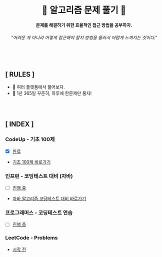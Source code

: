 <div align="center">

<h1>🌊 <b>알고리즘 문제 풀기</b> 🌊</h1>

<b>문제를 해결하기 위한 효율적인 접근 방법을 공부하자.</b>

<h6>"어려운 게 아니라 어떻게 접근해야 할지 방법을 몰라서 어렵게 느껴지는 것이다."</h6>

</div>

<br>
<br>

## **[ RULES ]**
- 🌊 여러 플랫폼에서 풀어보자.
- 🌊 1년 365일 꾸준히, 하루에 한문제만 풀자!
<br>
<br>

## **[ INDEX ]**

### **CodeUp - 기초 100제**
- [x] [완료](https://github.com/kellykang-tech/Algorithm/tree/main/basic-100)
- [기초 100제 바로가기](https://github.com/kellykang-tech/Algorithm/tree/main/basic-100)

### **인프런 - 코딩테스트 대비 (자바)**
- [ ] [진행 중](https://github.com/kellykang-tech/Algorithm/tree/main/PreparingCodingTest)
- [자바 알고리즘 코딩테스트 대비 바로가기](https://github.com/kellykang-tech/Algorithm/tree/main/PreparingCodingTest)

### **프로그래머스 - 코딩테스트 연습**
- [ ] [진행 중](https://github.com/kellykang-tech/Algorithm/tree/main/firstStage) 

### **LeetCode - Problems**
- [시작 전](https://github.com/kellykang-tech/Algorithm/tree/main/LeetCode)